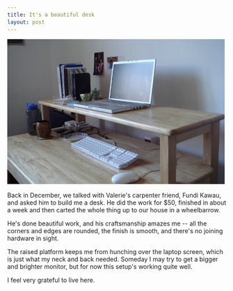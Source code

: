 ```yaml
---
title: It's a beautiful desk
layout: post
---
```

<img src="/images/2007/01/22/desk.jpg" width="500" height="333" alt="Desk!" />

Back in December, we talked with Valerie's carpenter friend, Fundi Kawau, and asked him to build me a desk. He did the work for $50, finished in about a week and then carted the whole thing up to our house in a wheelbarrow.

He's done beautiful work, and his craftsmanship amazes me -- all the corners and edges are rounded, the finish is smooth, and there's no joining hardware in sight.

The raised platform keeps me from hunching over the laptop screen, which is just what my neck and back needed. Someday I may try to get a bigger and brighter monitor, but for now this setup's working quite well.

I feel very grateful to live here.
